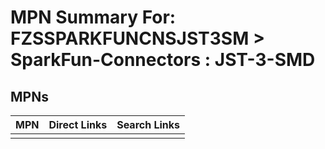 



# MPN Summary For: FZSSPARKFUNCNSJST3SM > SparkFun-Connectors : JST-3-SMD

## MPNs
  

|MPN|Direct Links|Search Links|
| :--- | :--- | :--- |
||||
